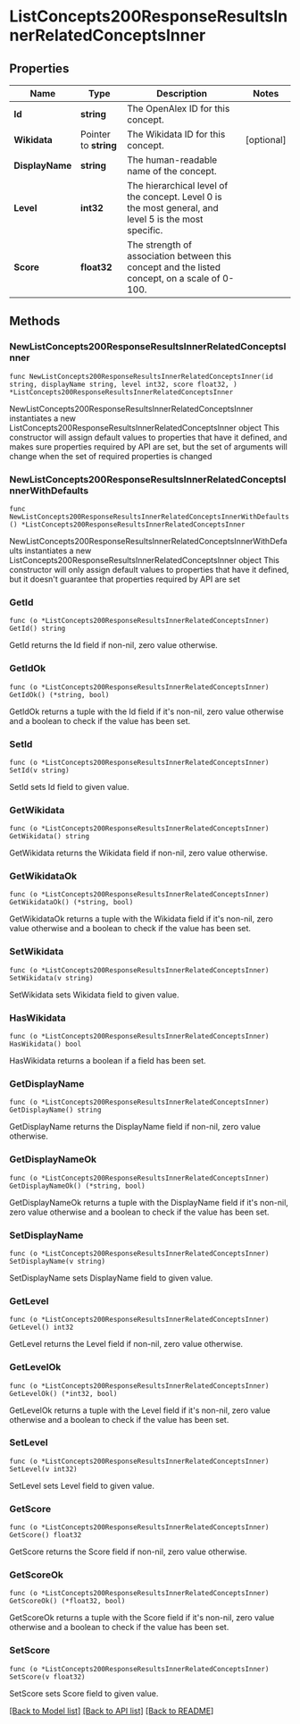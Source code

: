# ListConcepts200ResponseResultsInnerRelatedConceptsInner

## Properties

Name | Type | Description | Notes
------------ | ------------- | ------------- | -------------
**Id** | **string** | The OpenAlex ID for this concept. | 
**Wikidata** | Pointer to **string** | The Wikidata ID for this concept. | [optional] 
**DisplayName** | **string** | The human-readable name of the concept. | 
**Level** | **int32** | The hierarchical level of the concept. Level 0 is the most general, and level 5 is the most specific. | 
**Score** | **float32** | The strength of association between this concept and the listed concept, on a scale of 0-100. | 

## Methods

### NewListConcepts200ResponseResultsInnerRelatedConceptsInner

`func NewListConcepts200ResponseResultsInnerRelatedConceptsInner(id string, displayName string, level int32, score float32, ) *ListConcepts200ResponseResultsInnerRelatedConceptsInner`

NewListConcepts200ResponseResultsInnerRelatedConceptsInner instantiates a new ListConcepts200ResponseResultsInnerRelatedConceptsInner object
This constructor will assign default values to properties that have it defined,
and makes sure properties required by API are set, but the set of arguments
will change when the set of required properties is changed

### NewListConcepts200ResponseResultsInnerRelatedConceptsInnerWithDefaults

`func NewListConcepts200ResponseResultsInnerRelatedConceptsInnerWithDefaults() *ListConcepts200ResponseResultsInnerRelatedConceptsInner`

NewListConcepts200ResponseResultsInnerRelatedConceptsInnerWithDefaults instantiates a new ListConcepts200ResponseResultsInnerRelatedConceptsInner object
This constructor will only assign default values to properties that have it defined,
but it doesn't guarantee that properties required by API are set

### GetId

`func (o *ListConcepts200ResponseResultsInnerRelatedConceptsInner) GetId() string`

GetId returns the Id field if non-nil, zero value otherwise.

### GetIdOk

`func (o *ListConcepts200ResponseResultsInnerRelatedConceptsInner) GetIdOk() (*string, bool)`

GetIdOk returns a tuple with the Id field if it's non-nil, zero value otherwise
and a boolean to check if the value has been set.

### SetId

`func (o *ListConcepts200ResponseResultsInnerRelatedConceptsInner) SetId(v string)`

SetId sets Id field to given value.


### GetWikidata

`func (o *ListConcepts200ResponseResultsInnerRelatedConceptsInner) GetWikidata() string`

GetWikidata returns the Wikidata field if non-nil, zero value otherwise.

### GetWikidataOk

`func (o *ListConcepts200ResponseResultsInnerRelatedConceptsInner) GetWikidataOk() (*string, bool)`

GetWikidataOk returns a tuple with the Wikidata field if it's non-nil, zero value otherwise
and a boolean to check if the value has been set.

### SetWikidata

`func (o *ListConcepts200ResponseResultsInnerRelatedConceptsInner) SetWikidata(v string)`

SetWikidata sets Wikidata field to given value.

### HasWikidata

`func (o *ListConcepts200ResponseResultsInnerRelatedConceptsInner) HasWikidata() bool`

HasWikidata returns a boolean if a field has been set.

### GetDisplayName

`func (o *ListConcepts200ResponseResultsInnerRelatedConceptsInner) GetDisplayName() string`

GetDisplayName returns the DisplayName field if non-nil, zero value otherwise.

### GetDisplayNameOk

`func (o *ListConcepts200ResponseResultsInnerRelatedConceptsInner) GetDisplayNameOk() (*string, bool)`

GetDisplayNameOk returns a tuple with the DisplayName field if it's non-nil, zero value otherwise
and a boolean to check if the value has been set.

### SetDisplayName

`func (o *ListConcepts200ResponseResultsInnerRelatedConceptsInner) SetDisplayName(v string)`

SetDisplayName sets DisplayName field to given value.


### GetLevel

`func (o *ListConcepts200ResponseResultsInnerRelatedConceptsInner) GetLevel() int32`

GetLevel returns the Level field if non-nil, zero value otherwise.

### GetLevelOk

`func (o *ListConcepts200ResponseResultsInnerRelatedConceptsInner) GetLevelOk() (*int32, bool)`

GetLevelOk returns a tuple with the Level field if it's non-nil, zero value otherwise
and a boolean to check if the value has been set.

### SetLevel

`func (o *ListConcepts200ResponseResultsInnerRelatedConceptsInner) SetLevel(v int32)`

SetLevel sets Level field to given value.


### GetScore

`func (o *ListConcepts200ResponseResultsInnerRelatedConceptsInner) GetScore() float32`

GetScore returns the Score field if non-nil, zero value otherwise.

### GetScoreOk

`func (o *ListConcepts200ResponseResultsInnerRelatedConceptsInner) GetScoreOk() (*float32, bool)`

GetScoreOk returns a tuple with the Score field if it's non-nil, zero value otherwise
and a boolean to check if the value has been set.

### SetScore

`func (o *ListConcepts200ResponseResultsInnerRelatedConceptsInner) SetScore(v float32)`

SetScore sets Score field to given value.



[[Back to Model list]](../README.md#documentation-for-models) [[Back to API list]](../README.md#documentation-for-api-endpoints) [[Back to README]](../README.md)


